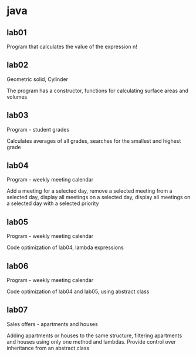# java

## lab01

Program that calculates the value of the expression n!

## lab02

Geometric solid, Cylinder

The program has a constructor, functions for calculating surface areas and volumes

## lab03

Program - student grades

Calculates averages of all grades, searches for the smallest and highest grade

## lab04

Program - weekly meeting calendar

Add a meeting for a selected day, remove a selected meeting from a selected day, display all meetings on a selected day, display all meetings on a selected day with a selected priority

## lab05
Program - weekly meeting calendar

Code optimization of lab04, lambda expressions

## lab06
Program - weekly meeting calendar

Code optimization of lab04 and lab05, using abstract class

## lab07
Sales offers - apartments and houses

Adding apartments or houses to the same structure, filtering apartments and houses using only one method and lambdas. Provide control over inheritance from an abstract class
